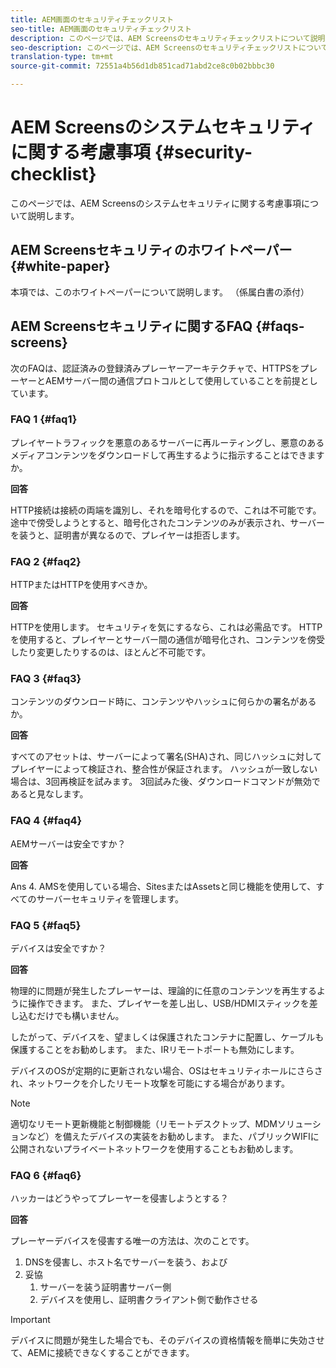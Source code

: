 ```yaml
---
title: AEM画面のセキュリティチェックリスト
seo-title: AEM画面のセキュリティチェックリスト
description: このページでは、AEM Screensのセキュリティチェックリストについて説明します。
seo-description: このページでは、AEM Screensのセキュリティチェックリストについて説明します。
translation-type: tm+mt
source-git-commit: 72551a4b56d1db851cad71abd2ce8c0b02bbbc30

---
```



# AEM Screensのシステムセキュリティに関する考慮事項 {#security-checklist}

このページでは、AEM Screensのシステムセキュリティに関する考慮事項について説明します。


## AEM Screensセキュリティのホワイトペーパー {#white-paper}

本項では、このホワイトペーパーについて説明します。 （係属白書の添付）


## AEM Screensセキュリティに関するFAQ {#faqs-screens}

次のFAQは、認証済みの登録済みプレーヤーアーキテクチャで、HTTPSをプレーヤーとAEMサーバー間の通信プロトコルとして使用していることを前提としています。

### FAQ 1 {#faq1}

プレイヤートラフィックを悪意のあるサーバーに再ルーティングし、悪意のあるメディアコンテンツをダウンロードして再生するように指示することはできますか。

**回答**

HTTP接続は接続の両端を識別し、それを暗号化するので、これは不可能です。 途中で傍受しようとすると、暗号化されたコンテンツのみが表示され、サーバーを装うと、証明書が異なるので、プレイヤーは拒否します。


### FAQ 2 {#faq2}

HTTPまたはHTTPを使用すべきか。

**回答**

HTTPを使用します。 セキュリティを気にするなら、これは必需品です。 HTTPを使用すると、プレイヤーとサーバー間の通信が暗号化され、コンテンツを傍受したり変更したりするのは、ほとんど不可能です。


### FAQ 3 {#faq3}

コンテンツのダウンロード時に、コンテンツやハッシュに何らかの署名があるか。

**回答**

すべてのアセットは、サーバーによって署名(SHA)され、同じハッシュに対してプレイヤーによって検証され、整合性が保証されます。
ハッシュが一致しない場合は、3回再検証を試みます。 3回試みた後、ダウンロードコマンドが無効であると見なします。


### FAQ 4 {#faq4}

AEMサーバーは安全ですか？

**回答**

Ans 4. AMSを使用している場合、SitesまたはAssetsと同じ機能を使用して、すべてのサーバーセキュリティを管理します。


### FAQ 5 {#faq5}

デバイスは安全ですか？

**回答**

物理的に問題が発生したプレーヤーは、理論的に任意のコンテンツを再生するように操作できます。 また、プレイヤーを差し出し、USB/HDMIスティックを差し込むだけでも構いません。

したがって、デバイスを、望ましくは保護されたコンテナに配置し、ケーブルも保護することをお勧めします。 また、IRリモートポートも無効にします。

デバイスのOSが定期的に更新されない場合、OSはセキュリティホールにさらされ、ネットワークを介したリモート攻撃を可能にする場合があります。
>[!NOTE]
>適切なリモート更新機能と制御機能（リモートデスクトップ、MDMソリューションなど）を備えたデバイスの実装をお勧めします。 また、パブリックWIFIに公開されないプライベートネットワークを使用することもお勧めします。


### FAQ 6 {#faq6}

ハッカーはどうやってプレーヤーを侵害しようとする？

**回答**

プレーヤーデバイスを侵害する唯一の方法は、次のことです。

1. DNSを侵害し、ホスト名でサーバーを装う、および
1. 妥協
   1. サーバーを装う証明書サーバー側
   1. デバイスを使用し、証明書クライアント側で動作させる

>[!IMPORTANT]
>デバイスに問題が発生した場合でも、そのデバイスの資格情報を簡単に失効させて、AEMに接続できなくすることができます。





